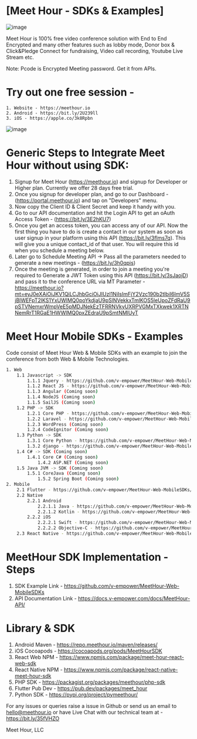 # [Meet Hour - SDKs & Examples]

![image](https://github.com/v-empower/MeetHour-Web-MobileSDKs/assets/28260541/3e0efea5-b908-48ec-95d9-034e89a9f6e7)

Meet Hour is 100% free video conference solution with End to End Encrypted and many other features such as lobby mode, Donor box & Click&Pledge Connect for fundraising, Video call recording, Youtube Live Stream etc.

Note: Pcode is Encrypted Meeting password. Get it from APIs.

# Try out one free session -

    1. Website - https://meethour.io
    2. Android - https://bit.ly/2U239ll
    3. iOS - https://apple.co/3k8Rpbn

![image](https://github.com/v-empower/MeetHour-Web-MobileSDKs/assets/28260541/390e553e-70b2-4835-8938-c46071f4aba7)


# Generic Steps to Integrate Meet Hour without using SDK:

1. Signup for Meet Hour (https://meethour.io) and signup for Developer or Higher plan. Currently we offer 28 days free trial.
2. Once you signup for developer plan, and go to our Dashboard - (https://portal.meethour.io) and tap on "Developers" menu.
3. Now copy the Client ID & Client Secret and keep it handy with you.
4. Go to our API documentation and hit the Login API to get an oAuth Access Token - (https://bit.ly/3E2hKU7)
5. Once you get an access token, you can access any of our API. Now the first thing you have to do is create a contact in our system as soon as user signup in your platform using this API (https://bit.ly/3flms7q). This will give you a unique contact_id of that user. You will require this id when you schedule a meeting below.
6. Later go to Schedule Meeting API -> Pass all the parameters needed to generate a new meetings - (https://bit.ly/3h0qpis)
7. Once the meeting is generated, in order to join a meeting you're required to Generate a JWT Token using this API (https://bit.ly/3sJaojD) and pass it to the conference URL via MT Parameter - https://meethour.io?mt=eyJ0eXAiOiJKV1QiLCJhbGciOiJIUzI1NiIsImFjY2Vzc190b2tlbiI6ImV5SjBlWEFpT2lKS1YxUWlMQ0poYkdjaU9pSlNVekkxTmlKOS5leUpoZFdRaU9pSTVNemxrWmpVeE5pMDJNekEzTFRRNVkyUXRPVGMxTXkwek1XRTNNemRrT1RGaE1HWWlMQ0pxZEdraU9pSmtNMlUyT

# Meet Hour Mobile SDKs - Examples
Code consist of Meet Hour Web & Mobile SDKs with an example to join the conference from both Web & Mobile Technologies.

```bash
1. Web
	1.1 Javascript -> SDK
		1.1.1 Jquery - https://github.com/v-empower/MeetHour-Web-MobileSDKs/tree/master/Web/Javascript/JQuery
		1.1.2 React JS - https://github.com/v-empower/MeetHour-Web-MobileSDKs/tree/master/Web/Javascript/React
		1.1.3 Angular (Coming soon)
		1.1.4 NodeJS (Coming soon)
		1.1.5 SailJS (Coming soon)
	1.2 PHP -> SDK
		1.2.1 Core PHP - https://github.com/v-empower/MeetHour-Web-MobileSDKs/tree/master/Web/PHP/CorePHP
		1.2.2 Laravel - https://github.com/v-empower/MeetHour-Web-MobileSDKs/tree/master/Web/PHP/Laravel
		1.2.3 WordPress (Coming soon)
		1.2.4 CodeIgnitor (Coming soon)
	1.3 Python -> SDK
		1.3.1 Core Python - https://github.com/v-empower/MeetHour-Web-MobileSDKs/tree/master/Web/Python/CorePython
		1.3.2 django - https://github.com/v-empower/MeetHour-Web-MobileSDKs/tree/master/Web/Python/Django
	1.4 C# -> SDK (Coming soon)
		1.4.1 Core C# (Coming soon)
        	1.4.2 ASP.NET (Coming soon)
	1.5 Java JVM -> SDK (Coming soon)
		1.5.1 CoreJava (Coming soon)
        	1.5.2 Spring Boot (Coming soon)
2. Mobile
	2.1 Flutter - https://github.com/v-empower/MeetHour-Web-MobileSDKs/tree/master/Mobile/Flutter
	2.2 Native
		2.2.1 Android
			2.2.1.1 Java - https://github.com/v-empower/MeetHour-Web-MobileSDKs/tree/master/Mobile/Native/android/java/MeetHourSDKTest
			2.2.1.2 Kotlin - https://github.com/v-empower/MeetHour-Web-MobileSDKs/tree/master/Mobile/Native/android/kotlin/MeetHourSDKTest
		2.2.2 iOS
			2.2.2.1 Swift - https://github.com/v-empower/MeetHour-Web-MobileSDKs/tree/master/Mobile/Native/ios/swift/MeetHourSDKTest
			2.2.2.2 Objective-C - https://github.com/v-empower/MeetHour-Web-MobileSDKs/tree/master/Mobile/Native/ios/objc/MeetHourSDKTest
	2.3 React Native - https://github.com/v-empower/MeetHour-Web-MobileSDKs/tree/master/Mobile/ReactNative
```

# MeetHour SDK Implementation - Steps

1. SDK Example Link - https://github.com/v-empower/MeetHour-Web-MobileSDKs
2. API Documentation Link - https://docs.v-empower.com/docs/MeetHour-API/


# Library & SDK
1. Android Maven - https://repo.meethour.io/maven/releases/
2. iOS Cocoapods - https://cocoapods.org/pods/MeetHourSDK
3. React Web NPM - https://www.npmjs.com/package/meet-hour-react-web-sdk
4. React Native NPM - https://www.npmjs.com/package/react-native-meet-hour-sdk
5. PHP SDK - https://packagist.org/packages/meethour/php-sdk
5. Flutter Pub Dev - https://pub.dev/packages/meet_hour
6. Python SDK - https://pypi.org/project/pymeethour/

For any issues or queries raise a issue in Github or send us an email to hello@meethour.io or have Live Chat with our technical team at - https://bit.ly/35fVHZO

Meet Hour, LLC
